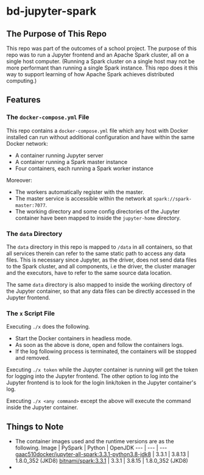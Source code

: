 # bd-jupyter-spark

## The Purpose of This Repo

This repo was part of the outcomes of a school project. The purpose of this repo
was to run a Jupyter frontend and an Apache Spark cluster, all on a single host
computer. (Running a Spark cluster on a single host may not be more performant
than running a single Spark instance. This repo does it this way to support
learning of how Apache Spark achieves distributed computing.)

## Features

### The `docker-compose.yml` File

This repo contains a `docker-compose.yml` file which any host with Docker
installed can run without additional configuration and have within the same
Docker network:

- A container running Jupyter server
- A container running a Spark master instance
- Four containers, each running a Spark worker instance

Moreover:

- The workers automatically register with the master.
- The master service is accessible within the network at
  `spark://spark-master:7077`.
- The working directory and some config directories of the Jupyter container
  have been mapped to inside the `jupyter-home` directory.

### The `data` Directory

The `data` directory in this repo is mapped to `/data` in all containers, so
that all services therein can refer to the same static path to access any
data files. This is necessary since Jupyter, as the driver, does not send
data files to the Spark cluster, and all components, i.e the driver, the cluster
manager and the executors, have to refer to the same source data location.

The same `data` directory is also mapped to inside the working directory of the
Jupyter container, so that any data files can be directly accessed in the
Jupyter frontend.

### The `x` Script File

Executing `./x` does the following.

- Start the Docker containers in headless mode.
- As soon as the above is done, open and follow the containers logs.
- If the log following process is terminated, the containers will be stopped and
  removed.

Executing `./x token` while the Jupyter container is running will get the token
for logging into the Jupyter frontend. The other option to log into the Jupyter
frontend is to look for the login link/token in the Jupyter container's log.

Executing `./x <any command>` except the above will execute the command inside
the Jupyter container.

## Things to Note

- The container images used and the runtime versions are as the following.
Image | PySpark | Python | OpenJDK
--- | --- | ---
[gaac510docker/jupyter-all-spark:3.3.1-python3.8-jdk8](https://hub.docker.com/r/gaac510docker/jupyter-all-spark) | 3.3.1 | 3.8.13 | 1.8.0_352 (JKD8)
[bitnami/spark:3.3.1](https://hub.docker.com/r/bitnami/spark) | 3.3.1 | 3.8.15 | 1.8.0_352 (JKD8)
- 